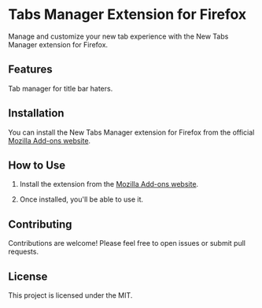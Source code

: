 # Tabs Manager Extension for Firefox


Manage and customize your new tab experience with the New Tabs Manager extension for Firefox.

## Features
Tab manager for title bar haters.

## Installation

You can install the New Tabs Manager extension for Firefox from the official [Mozilla Add-ons website]([https://addons.mozilla.org/firefox/extensions/](https://addons.mozilla.org/en-US/firefox/addon/tabs-manager-with-menu-buttons/)).

## How to Use

1. Install the extension from the [Mozilla Add-ons website]([https://addons.mozilla.org/firefox/extensions/](https://addons.mozilla.org/en-US/firefox/addon/tabs-manager-with-menu-buttons/)).

2. Once installed, you'll be able to use it.

## Contributing

Contributions are welcome! Please feel free to open issues or submit pull requests.

## License

This project is licensed under the MIT.
